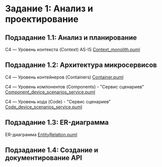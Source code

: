 # Задание 1: Анализ и проектирование

## Подзадание 1.1: Анализ и планирование
C4 — Уровень контекста (Context) AS-IS
[Context_monolith.puml](diagrams/context/Context_monolith.puml)

## Подзадание 1.2: Архитектура микросервисов

C4 — Уровень контейнеров (Containers)
[Container.puml](diagrams/container/Container.puml)

C4 — Уровень компонентов (Components) - "Сервис сценариев"
[Component_device_scenarios_service.puml](diagrams/component/Component_device_scenarios_service.puml)

C4 — Уровень кода (Code) - "Сервис сценариев"
[Code_device_scenarios_service.puml](diagrams/code/Code_device_scenarios_service.puml)


## Подзадание 1.3: ER-диаграмма
ER-диаграмма
[EntityRelation.puml](diagrams/er/EntityRelation.puml)

## Подзадание 1.4: Создание и документирование API
